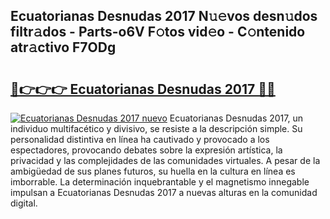 ## Ecuatorianas Desnudas 2017 N𝚞𝚎vos desn𝚞dos filtr𝚊dos - Parts-o6V F𝚘tos vid𝚎o - C𝚘ntenido atr𝚊ctivo F7ODg

# <h2><a href="http://mbc19g.tromn.icu/?c=Ecuatorianas+Desnudas+2017">🔗👉👉👉 Ecuatorianas Desnudas 2017 🔗🔗</a></h2>

[![Ecuatorianas Desnudas 2017 nuevo](https://i.imgur.com/pEAQMta.gif)](http://mbc19g.tromn.icu/?c=Ecuatorianas+Desnudas+2017)
Ecuatorianas Desnudas 2017, un individuo multifacético y divisivo, se resiste a la descripción simple. Su personalidad distintiva en línea ha cautivado y provocado a los espectadores, provocando debates sobre la expresión artística, la privacidad y las complejidades de las comunidades virtuales. A pesar de la ambigüedad de sus planes futuros, su huella en la cultura en línea es imborrable. La determinación inquebrantable y el magnetismo innegable impulsan a Ecuatorianas Desnudas 2017 a nuevas alturas en la comunidad digital.
